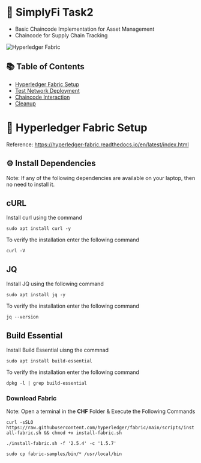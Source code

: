 # 🚀 SimplyFi Task2

- Basic Chaincode Implementation for Asset Management
- Chaincode for Supply Chain Tracking

![Hyperledger Fabric](https://img.shields.io/badge/Hyperledger-Fabric-2F3134?logo=hyperledger&logoColor=white)

## 📚 Table of Contents
- [Hyperledger Fabric Setup](#-hyperledger-fabric-setup)
- [Test Network Deployment](#-test-network-deployment)
- [Chaincode Interaction](#-chaincode-interaction)
- [Cleanup](#-cleanup)

# 🔧 Hyperledger Fabric Setup

Reference: https://hyperledger-fabric.readthedocs.io/en/latest/index.html


## ⚙️ Install Dependencies

Note: If any of the following dependencies are available on your laptop, then no need to install it.

## cURL
Install curl using the command
```
sudo apt install curl -y
```

To verify the installation enter the following command

```
curl -V
```

## JQ
Install JQ using the following command
```
sudo apt install jq -y
```

To verify the installation enter the following command


```
jq --version
```

## Build Essential
Install Build Essential uisng the commnad
```
sudo apt install build-essential
```
To verify the installation enter the following command


```
dpkg -l | grep build-essential

```

### Download Fabric 

Note: Open a terminal in the **CHF** Folder & Execute the Following Commands

`curl -sSLO https://raw.githubusercontent.com/hyperledger/fabric/main/scripts/install-fabric.sh && chmod +x install-fabric.sh`

`./install-fabric.sh -f '2.5.4' -c '1.5.7'`

`sudo cp fabric-samples/bin/* /usr/local/bin`
